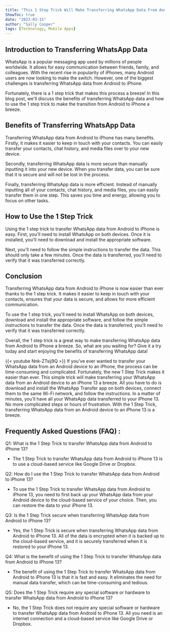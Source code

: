 ```yaml
---
title: "This 1 Step Trick Will Make Transferring WhatsApp Data From Android to iPhone 13 a Breeze!"
ShowToc: true 
date: "2023-03-15"
author: "Sally Cooper" 
tags: [Technology, Mobile Apps]
---
```

## Introduction to Transferring WhatsApp Data

WhatsApp is a popular messaging app used by millions of people worldwide. It allows for easy communication between friends, family, and colleagues. With the recent rise in popularity of iPhones, many Android users are now looking to make the switch. However, one of the biggest challenges is transferring WhatsApp data from Android to iPhone.

Fortunately, there is a 1 step trick that makes this process a breeze! In this blog post, we'll discuss the benefits of transferring WhatsApp data and how to use the 1 step trick to make the transition from Android to iPhone a breeze.

## Benefits of Transferring WhatsApp Data 

Transferring WhatsApp data from Android to iPhone has many benefits. Firstly, it makes it easier to keep in touch with your contacts. You can easily transfer your contacts, chat history, and media files over to your new device. 

Secondly, transferring WhatsApp data is more secure than manually inputting it into your new device. When you transfer data, you can be sure that it is secure and will not be lost in the process. 

Finally, transferring WhatsApp data is more efficient. Instead of manually inputting all of your contacts, chat history, and media files, you can easily transfer them in one step. This saves you time and energy, allowing you to focus on other tasks. 

## How to Use the 1 Step Trick 

Using the 1 step trick to transfer WhatsApp data from Android to iPhone is easy. First, you'll need to install WhatsApp on both devices. Once it is installed, you'll need to download and install the appropriate software. 

Next, you'll need to follow the simple instructions to transfer the data. This should only take a few minutes. Once the data is transferred, you'll need to verify that it was transferred correctly. 

## Conclusion 

Transferring WhatsApp data from Android to iPhone is now easier than ever thanks to the 1 step trick. It makes it easier to keep in touch with your contacts, ensures that your data is secure, and allows for more efficient communication. 

To use the 1 step trick, you'll need to install WhatsApp on both devices, download and install the appropriate software, and follow the simple instructions to transfer the data. Once the data is transferred, you'll need to verify that it was transferred correctly. 

Overall, the 1 step trick is a great way to make transferring WhatsApp data from Android to iPhone a breeze. So, what are you waiting for? Give it a try today and start enjoying the benefits of transferring WhatsApp data!

{{< youtube Nnk-ZTsij9Q >}} 
If you’ve ever wanted to transfer your WhatsApp data from an Android device to an iPhone, the process can be time-consuming and complicated. Fortunately, the new 1 Step Trick makes it easier than ever. This simple trick will make transferring your WhatsApp data from an Android device to an iPhone 13 a breeze. All you have to do is download and install the WhatsApp Transfer app on both devices, connect them to the same Wi-Fi network, and follow the instructions. In a matter of minutes, you’ll have all your WhatsApp data transferred to your iPhone 13. No more complicated steps or hours of frustration. With the 1 Step Trick, transferring WhatsApp data from an Android device to an iPhone 13 is a breeze.

## Frequently Asked Questions (FAQ) :
Q1: What is the 1 Step Trick to transfer WhatsApp data from Android to iPhone 13?
- The 1 Step Trick to transfer WhatsApp data from Android to iPhone 13 is to use a cloud-based service like Google Drive or Dropbox.

Q2: How do I use the 1 Step Trick to transfer WhatsApp data from Android to iPhone 13?
- To use the 1 Step Trick to transfer WhatsApp data from Android to iPhone 13, you need to first back up your WhatsApp data from your Android device to the cloud-based service of your choice. Then, you can restore the data to your iPhone 13.

Q3: Is the 1 Step Trick secure when transferring WhatsApp data from Android to iPhone 13?
- Yes, the 1 Step Trick is secure when transferring WhatsApp data from Android to iPhone 13. All of the data is encrypted when it is backed up to the cloud-based service, and it is securely transferred when it is restored to your iPhone 13.

Q4: What is the benefit of using the 1 Step Trick to transfer WhatsApp data from Android to iPhone 13?
- The benefit of using the 1 Step Trick to transfer WhatsApp data from Android to iPhone 13 is that it is fast and easy. It eliminates the need for manual data transfer, which can be time-consuming and tedious.

Q5: Does the 1 Step Trick require any special software or hardware to transfer WhatsApp data from Android to iPhone 13?
- No, the 1 Step Trick does not require any special software or hardware to transfer WhatsApp data from Android to iPhone 13. All you need is an internet connection and a cloud-based service like Google Drive or Dropbox.



